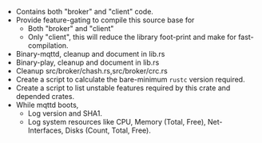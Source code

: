 * Contains both "broker" and "client" code.
* Provide feature-gating to compile this source base for
  * Both "broker" and "client"
  * Only "client", this will reduce the library foot-print and make for fast-compilation.
* Binary-mqttd, cleanup and document in lib.rs
* Binary-play, cleanup and document in lib.rs
* Cleanup src/broker/chash.rs,src/broker/crc.rs
* Create a script to calculate the bare-minimum `rustc` version required.
* Create a script to list unstable features required by this crate and depended crates.
* While mqttd boots,
  * Log version and SHA1.
  * Log system resources like CPU, Memory (Total, Free), Net-Interfaces,
    Disks (Count, Total, Free).
